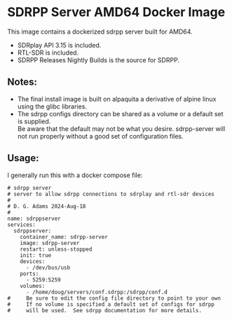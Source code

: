 # SDRPP Server AMD64 Docker Image
This image contains a dockerized sdrpp server built for AMD64.
- SDRplay API 3.15 is included.
- RTL-SDR is included.
- SDRPP Releases Nightly Builds is the source for SDRPP.
## Notes:
- The final install image is built on alpaquita a derivative of alpine linux using 
the glibc libraries.
- The sdrpp configs directory can be shared as a volume or a default set is supplied.  
Be aware that the default may not be what you desire.  sdrpp-server will not run properly
without a good set of configuration files.
## Usage:
I generally run this with a docker compose file:
```
# sdrpp server
# server to allow sdrpp connections to sdrplay and rtl-sdr devices
#
# D. G. Adams 2024-Aug-18
#
name: sdrppserver
services:
  sdrppserver:
    container_name: sdrpp-server
    image: sdrpp-server
    restart: unless-stopped
    init: true
    devices:
      - /dev/bus/usb
    ports:
      - 5259:5259
    volumes:
      - /home/doug/servers/conf.sdrpp:/sdrpp/conf.d
#     Be sure to edit the config file directory to point to your own
#     If no volume is specified a default set of configs for sdrpp
#     will be used.  See sdrpp documentation for more details.
```
